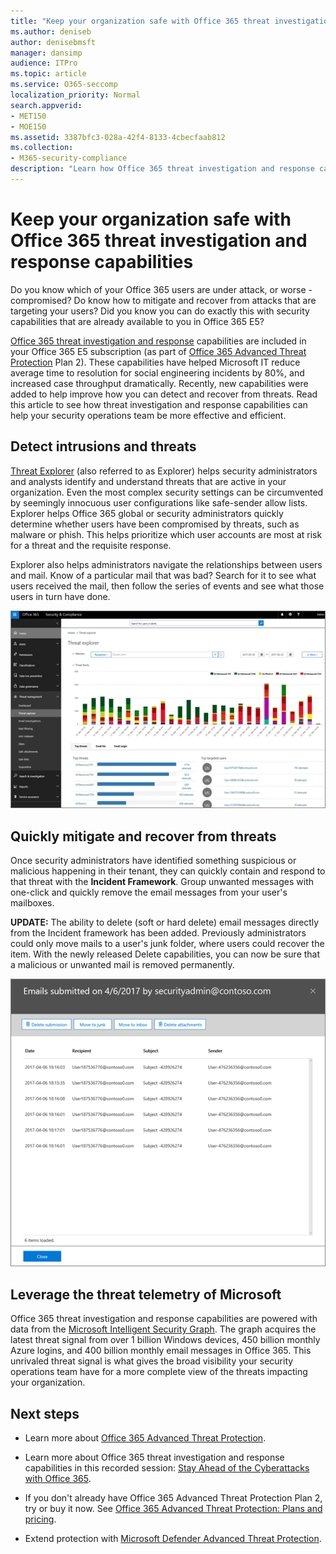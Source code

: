 ```yaml
---
title: "Keep your organization safe with Office 365 threat investigation and response capabilities"
ms.author: deniseb
author: denisebmsft
manager: dansimp
audience: ITPro
ms.topic: article
ms.service: O365-seccomp
localization_priority: Normal
search.appverid:
- MET150
- MOE150
ms.assetid: 3387bfc3-028a-42f4-8133-4cbecfaab812
ms.collection: 
- M365-security-compliance
description: "Learn how Office 365 threat investigation and response capabilities can help your organization detect intrusions and threats, and quickly mitigate and recover from threats."
---
```


# Keep your organization safe with Office 365 threat investigation and response capabilities

Do you know which of your Office 365 users are under attack, or worse - compromised? Do know how to mitigate and recover from attacks that are targeting your users? Did you know you can do exactly this with security capabilities that are already available to you in Office 365 E5? 
  
[Office 365 threat investigation and response](office-365-ti.md) capabilities are included in your Office 365 E5 subscription (as part of [Office 365 Advanced Threat Protection](office-365-atp.md) Plan 2). These capabilities have helped Microsoft IT reduce average time to resolution for social engineering incidents by 80%, and increased case throughput dramatically. Recently, new capabilities were added to help improve how you can detect and recover from threats. Read this article to see how threat investigation and response capabilities can help your security operations team be more effective and efficient.
  
## Detect intrusions and threats

[Threat Explorer](threat-explorer.md) (also referred to as Explorer) helps security administrators and analysts identify and understand threats that are active in your organization. Even the most complex security settings can be circumvented by seemingly innocuous user configurations like safe-sender allow lists. Explorer helps Office 365 global or security administrators quickly determine whether users have been compromised by threats, such as malware or phish. This helps prioritize which user accounts are most at risk for a threat and the requisite response. 
  
Explorer also helps administrators navigate the relationships between users and mail. Know of a particular mail that was bad? Search for it to see what users received the mail, then follow the series of events and see what those users in turn have done.

![Screen shot of threat explorer in Office 365, colour-coded by malware family](../media/591338dd-252a-437d-b5f2-87aa42e74b0c.png)
  
## Quickly mitigate and recover from threats

Once security administrators have identified something suspicious or malicious happening in their tenant, they can quickly contain and respond to that threat with the **Incident Framework**. Group unwanted messages with one-click and quickly remove the email messages from your user's mailboxes. 
  
 **UPDATE:** The ability to delete (soft or hard delete) email messages directly from the Incident framework has been added. Previously administrators could only move mails to a user's junk folder, where users could recover the item. With the newly released Delete capabilities, you can now be sure that a malicious or unwanted mail is removed permanently. 
    
![Screen shot of email list of incident remediation](../media/9d8452d3-d8d2-4b26-81f9-76396e08dd17.png)
  
## Leverage the threat telemetry of Microsoft

Office 365 threat investigation and response capabilities are powered with data from the [Microsoft Intelligent Security Graph](https://go.microsoft.com/fwlink/?linkid=2036223). The graph acquires the latest threat signal from over 1 billion Windows devices, 450 billion monthly Azure logins, and 400 billion monthly email messages in Office 365. This unrivaled threat signal is what gives the broad visibility your security operations team have for a more complete view of the threats impacting your organization. 
  
## Next steps

- Learn more about [Office 365 Advanced Threat Protection](office-365-atp.md).

- Learn more about Office 365 threat investigation and response capabilities in this recorded session: [Stay Ahead of the Cyberattacks with Office 365](https://myignite.microsoft.com/videos/53723).

- If you don't already have Office 365 Advanced Threat Protection Plan 2, try or buy it now. See [Office 365 Advanced Threat Protection: Plans and pricing](https://products.office.com/exchange/advance-threat-protection#pmg-allup-content).
    
- Extend protection with [Microsoft Defender Advanced Threat Protection](https://docs.microsoft.com/windows/security/threat-protection/microsoft-defender-atp/microsoft-defender-advanced-threat-protection).